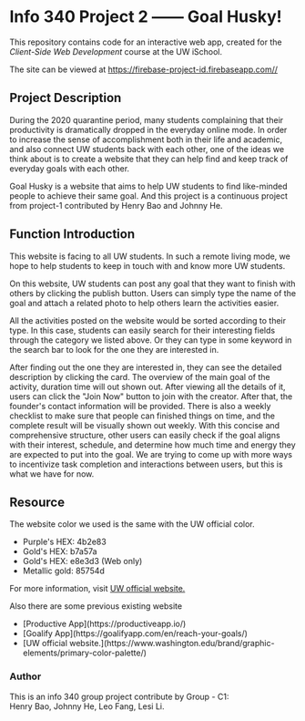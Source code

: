 # Info 340 Project 2 —— Goal Husky!
This repository contains code for an interactive web app, created for the _Client-Side Web Development_ course at the UW iSchool.

The site can be viewed at <https://firebase-project-id.firebaseapp.com//>

## Project Description
During the 2020 quarantine period, many students complaining that their productivity is dramatically dropped in the everyday online mode. In order to increase the sense of accomplishment both in their life and academic, and also connect UW students back with each other, one of the ideas we think about is to create a website that they can help find and keep track of everyday goals with each other.

 Goal Husky is a website that aims to help UW students to find like-minded people to achieve their same goal. And this project is a continuous project from project-1 contributed by Henry Bao and Johnny He.


## Function Introduction
This website is facing to all UW students. In such a remote living mode, we hope to help students to keep in touch with and know more UW students.

On this website, UW students can post any goal that they want to finish with others by clicking the publish button. Users can simply type the name of the goal and attach a related photo to help others learn the activities easier.

All the activities posted on the website would be sorted according to their type. In this case, students can easily search for their interesting fields through the category we listed above. Or they can type in some keyword in the search bar to look for the one they are interested in.

After finding out the one they are interested in, they can see the detailed description by clicking the card. The overview of the main goal of the activity, duration time will out shown out. After viewing all the details of it, users can click the "Join Now" button to join with the creator. After that, the founder's contact information will be provided. There is also a weekly checklist to make sure that people can finished things on time, and the complete result will be visually shown out weekly. With this concise and comprehensive structure, other users can easily check if the goal aligns with their interest, schedule, and determine how much time and energy they are expected to put into the goal. We are trying to come up with more ways to incentivize task completion and interactions between users, but this is what we have for now.



## Resource
The website color we used is the same with the UW official color.
<ul>
  <li>Purple's HEX: 4b2e83</li>
  <li>Gold's HEX: b7a57a</li>
  <li>Gold's HEX: e8e3d3 (Web only)</li>
  <li>Metallic gold: 85754d </li>
</ul>

For more information, visit [UW official website.](https://www.washington.edu/brand/graphic-elements/primary-color-palette/)

Also there are some previous existing website
<ul>
  <li>[Productive App](https://productiveapp.io/)</li>
  <li>[Goalify App](https://goalifyapp.com/en/reach-your-goals/)</li>
  <li>[UW official website.](https://www.washington.edu/brand/graphic-elements/primary-color-palette/)</li>
</ul>


### Author
This is an info 340 group project contribute by Group - C1:<br>
Henry Bao, Johnny He, Leo Fang, Lesi Li.
